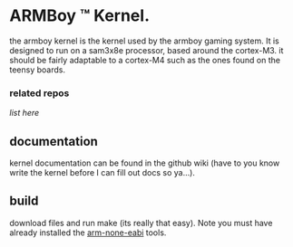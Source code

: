 # ARMBoy &trade; Kernel.
the armboy kernel is the kernel used by the armboy gaming system. It is designed to run on a sam3x8e processor, based
around the cortex-M3. it should be fairly adaptable to a cortex-M4 such as the ones found on the teensy boards.

### related repos
*list here*

## documentation  
kernel documentation can be found in the github wiki (have to you know write the kernel before I can
fill out docs so ya...).

## build
download files and run make (its really that easy). Note you must have already installed the [arm-none-eabi](https://developer.arm.com/open-source/gnu-toolchain/gnu-rm) tools.
